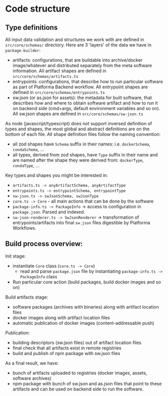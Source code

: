# Code structure

## Type definitions

All input data validation and structures we work with are defined in `src/core/schemas/` directory.
Here are 3 'layers' of the data we have in `package-builder`:
- artifacts: configurations, that are buildable into archive/docker image/whatever and distributed separately from the meta software information. All artifact shapes are defined in `src/core/schemas/artifacts.ts`
- entrypoints: configurations, that describe how to run particular software as part of Platforma Backend workflow. All entrypoint shapes are defined in `src/core/schemas/entrypoints.ts`
- sw.json (or as.json for assets): the metadata for built software, that describes how and where to obtain software artifact and how to run it on backend side (cmd+args, default environment variables and so on). All sw.json shapes are defined in `src/core/schemas/sw-json.ts`

As node (javascript/typescript) does not support inversed definition of types and shapes, the most global and abstract definitions are on the bottom of each file. 
All shape definition files follow the naming convention:
- all zod shapes have `Schema` suffix in their names: i.e. `dockerSchema`, `condaSchema`, ...
- all types, derived from zod shapes, have `Type` suffix in their name and are named after the shape they were derived from: `dockerType`, `condaType`, ...

Key types and shapes you might be interested in:
- `artifacts.ts -> anyArtifactSchema, anyArtifactType`
- `entrypoints.ts -> entrypointSchema, entrypointType`
- `sw-json.ts -> swJsonSchema, swJsonType`
- `core.ts -> Core` - all main actions that can be done by the software
- `package-info.ts -> PackageInfo` -> access to configuration in `package.json`. Parsed and indexed.
- `sw-json-renderer.ts -> SwJsonRenderer` -> transformation of entrypoints/artifacts into final `sw.json` files digestible by Platforma Workflows.

## Build process overview:

Init stage:
- instantiate `Core` class (`core.ts -> Core`)
  - read and parse `package.json` file by instantiating `package-info.ts -> PackageInfo` class
- Run particular core action (build packages, build docker images and so on)

Build artifacts stage:
- software packages (archives with binaries) along with artifact location files
- docker images along with artifact location files
- automatic publication of docker images (content-addressable push)

Publication:
- building descriptors (sw.json files) out of artifact location files
- final check that all artifacts exist in remote registries
- build and publish of npm package with sw.json files

As a final result, we have:
- bunch of artifacts uploaded to registries (docker images, assets, software archives)
- npm package with bunch of sw.json and as.json files that point to these artifacts and can be used on backend side to run the software.
